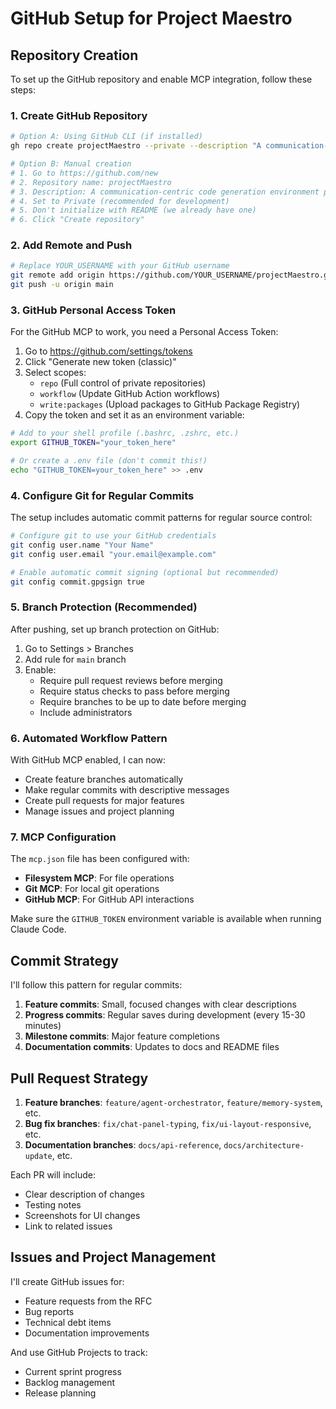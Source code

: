 # GitHub Setup for Project Maestro

## Repository Creation

To set up the GitHub repository and enable MCP integration, follow these steps:

### 1. Create GitHub Repository

```bash
# Option A: Using GitHub CLI (if installed)
gh repo create projectMaestro --private --description "A communication-centric code generation environment powered by AI personas"

# Option B: Manual creation
# 1. Go to https://github.com/new
# 2. Repository name: projectMaestro
# 3. Description: A communication-centric code generation environment powered by AI personas
# 4. Set to Private (recommended for development)
# 5. Don't initialize with README (we already have one)
# 6. Click "Create repository"
```

### 2. Add Remote and Push

```bash
# Replace YOUR_USERNAME with your GitHub username
git remote add origin https://github.com/YOUR_USERNAME/projectMaestro.git
git push -u origin main
```

### 3. GitHub Personal Access Token

For the GitHub MCP to work, you need a Personal Access Token:

1. Go to https://github.com/settings/tokens
2. Click "Generate new token (classic)"
3. Select scopes:
   - `repo` (Full control of private repositories)
   - `workflow` (Update GitHub Action workflows)
   - `write:packages` (Upload packages to GitHub Package Registry)
4. Copy the token and set it as an environment variable:

```bash
# Add to your shell profile (.bashrc, .zshrc, etc.)
export GITHUB_TOKEN="your_token_here"

# Or create a .env file (don't commit this!)
echo "GITHUB_TOKEN=your_token_here" >> .env
```

### 4. Configure Git for Regular Commits

The setup includes automatic commit patterns for regular source control:

```bash
# Configure git to use your GitHub credentials
git config user.name "Your Name"
git config user.email "your.email@example.com"

# Enable automatic commit signing (optional but recommended)
git config commit.gpgsign true
```

### 5. Branch Protection (Recommended)

After pushing, set up branch protection on GitHub:

1. Go to Settings > Branches
2. Add rule for `main` branch
3. Enable:
   - Require pull request reviews before merging
   - Require status checks to pass before merging
   - Require branches to be up to date before merging
   - Include administrators

### 6. Automated Workflow Pattern

With GitHub MCP enabled, I can now:

- Create feature branches automatically
- Make regular commits with descriptive messages
- Create pull requests for major features
- Manage issues and project planning

### 7. MCP Configuration

The `mcp.json` file has been configured with:
- **Filesystem MCP**: For file operations
- **Git MCP**: For local git operations
- **GitHub MCP**: For GitHub API interactions

Make sure the `GITHUB_TOKEN` environment variable is available when running Claude Code.

## Commit Strategy

I'll follow this pattern for regular commits:

1. **Feature commits**: Small, focused changes with clear descriptions
2. **Progress commits**: Regular saves during development (every 15-30 minutes)
3. **Milestone commits**: Major feature completions
4. **Documentation commits**: Updates to docs and README files

## Pull Request Strategy

1. **Feature branches**: `feature/agent-orchestrator`, `feature/memory-system`, etc.
2. **Bug fix branches**: `fix/chat-panel-typing`, `fix/ui-layout-responsive`, etc.
3. **Documentation branches**: `docs/api-reference`, `docs/architecture-update`, etc.

Each PR will include:
- Clear description of changes
- Testing notes
- Screenshots for UI changes
- Link to related issues

## Issues and Project Management

I'll create GitHub issues for:
- Feature requests from the RFC
- Bug reports
- Technical debt items
- Documentation improvements

And use GitHub Projects to track:
- Current sprint progress
- Backlog management
- Release planning